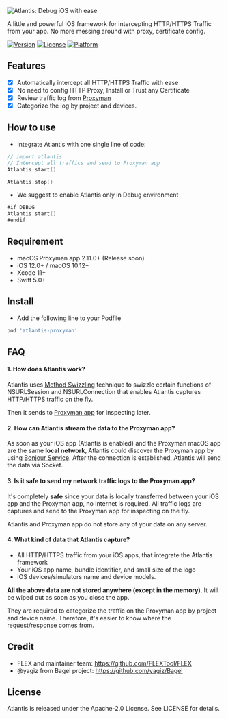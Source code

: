 ![Atlantis: Debug iOS with ease](https://raw.githubusercontent.com/ProxymanApp/atlantis/main/images/cover.png)

A little and powerful iOS framework for intercepting HTTP/HTTPS Traffic from your app. No more messing around with proxy, certificate config. 

[![Version](https://img.shields.io/cocoapods/v/atlantis.svg?style=flat)](https://cocoapods.org/pods/atlantis-proxyman)
[![License](https://img.shields.io/cocoapods/l/atlantis.svg?style=flat)](https://cocoapods.org/pods/atlantis-proxyman)
[![Platform](https://img.shields.io/cocoapods/p/atlantis.svg?style=flat)](https://cocoapods.org/pods/atlantis-proxyman)

## Features
- [x] Automatically intercept all HTTP/HTTPS Traffic with ease
- [x] No need to config HTTP Proxy, Install or Trust any Certificate
- [x] Review traffic log from [Proxyman](https://proxyman.io)
- [x] Categorize the log by project and devices.

## How to use
- Integrate Atlantis with one single line of code:

```swift
// import atlantis
// Intercept all traffics and send to Proxyman app
Atlantis.start()
```

```swift
Atlantis.stop()
```

- We suggest to enable Atlantis only in Debug environment
```swift
#if DEBUG
Atlantis.start()
#endif
```

## Requirement
- macOS Proxyman app 2.11.0+ (Release soon)
- iOS 12.0+ / macOS 10.12+
- Xcode 11+
- Swift 5.0+

## Install
- Add the following line to your Podfile

```bash 
pod 'atlantis-proxyman'
```

## FAQ
#### 1. How does Atlantis work?

Atlantis uses [Method Swizzling](https://nshipster.com/method-swizzling/) technique to swizzle certain functions of NSURLSession and NSURLConnection that enables Atlantis captures HTTP/HTTPS traffic on the fly.

Then it sends to [Proxyman app](https://proxyman.io) for inspecting later.

#### 2. How can Atlantis stream the data to the Proxyman app?

As soon as your iOS app (Atlantis is enabled) and the Proxyman macOS app are the same **local network**, Atlantis could discover the Proxyman app by using [Bonjour Service](https://developer.apple.com/bonjour/). After the connection is established, Atlantis will send the data via Socket.

#### 3. Is it safe to send my network traffic logs to the Proxyman app?

It's completely **safe** since your data is locally transferred between your iOS app and the Proxyman app, no Internet is required. All traffic logs are captures and send to the Proxyman app for inspecting on the fly. 

Atlantis and Proxyman app do not store any of your data on any server.

#### 4. What kind of data that Atlantis capture?

- All HTTP/HTTPS traffic from your iOS apps, that integrate the Atlantis framework 
- Your iOS app name, bundle identifier, and small size of the logo
- iOS devices/simulators name and device models.

**All the above data are not stored anywhere (except in the memory)**. It will be wiped out as soon as you close the app. 

They are required to categorize the traffic on the Proxyman app by project and device name. Therefore, it's easier to know where the request/response comes from.

## Credit
- FLEX and maintainer team: https://github.com/FLEXTool/FLEX
- @yagiz from Bagel project: https://github.com/yagiz/Bagel

## License
Atlantis is released under the Apache-2.0 License. See LICENSE for details.

